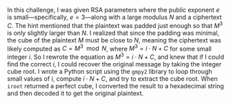 In this challenge, I was given RSA parameters where the public exponent $e$ is small—specifically, $e = 3$—along with a large modulus $N$ and a ciphertext $C$. The hint mentioned that the plaintext was padded just enough so that $M^3$ is only slightly larger than $N$. I realized that since the padding was minimal, the cube of the plaintext $M$ must be close to $N$, meaning the ciphertext was likely computed as $C = M^3 \mod N$, where $M^3 = i \cdot N + C$ for some small integer $i$. So I rewrote the equation as $M^3 = i \cdot N + C$, and knew that if I could find the correct $i$, I could recover the original message by taking the integer cube root. I wrote a Python script using the `gmpy2` library to loop through small values of $i$, compute $i \cdot N + C$, and try to extract the cube root. When `iroot` returned a perfect cube, I converted the result to a hexadecimal string and then decoded it to get the original plaintext.


